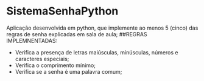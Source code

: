 # SistemaSenhaPython
Aplicação desenvolvida em python, que implemente ao menos 5 (cinco) das regras de senha explicadas em sala de aula;
##REGRAS IMPLEMNENTADAS:
  - Verifica a presença de letras maiúsculas, minúsculas, números e caracteres especiais;
  - Verifica o comprimento mínimo;
  - Verifica se a senha é uma palavra comum;
 
